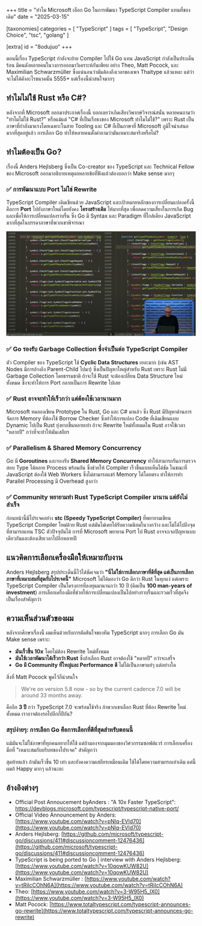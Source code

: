 +++
title = "ทำไม Microsoft เลือก Go ในการพัฒนา TypeScript Compiler แทนที่ของเดิม"
date = "2025-03-15"

[taxonomies]
categories = [ "TypeScript" ]
tags = [ "TypeScript", "Design Choice", "tsc", "golang" ]

[extra]
id = "8odujuo"
+++



ตอนนี้เรื่อง TypeScript กำลังจะย้าย Compiler ไปใช้ Go แทน JavaScript กำลังเป็นประเด็นร้อน มีคนดังหลายคนในวงการออกมาวิเคราะห์กันเพียบ อย่าง Theo, Matt Pocock, และ Maximilian Schwarzmüller ซึ่งแน่นอนว่ามันต้องถึงเวลาของเพจ Thaitype แล้วแหละ แต่ว่าจะไม่ได้ดังอะไรขนาดนั้น 5555+ แต่เรื่องนี้น่าสนใจมากๆ 

## ทำไมไม่ใช้ Rust หรือ C#?

หลังจากที่ Microsoft ออกมาประกาศเรื่องนี้ บอกเลยว่าเกิดเสียงวิพากษ์วิจารณ์สนั่น หลายคนถามว่า "ทำไมไม่ใช้ Rust?" หรือแม้แต่ "C# ที่เป็นเรือธงของ Microsoft ทำไมไม่ใช้?" เพราะ Rust เป็นภาษาที่กำลังมาแรงโดยเฉพาะในสาย Tooling และ C# ก็เป็นภาษาที่ Microsoft ภูมิใจนำเสนอมากที่สุดอยู่แล้ว การเลือก Go ทำให้หลายคนตั้งคำถามว่ามันเหมาะสมจริงหรือไม่?

## ทำไมต้องเป็น Go?

เรื่องนี้ Anders Hejlsberg ซึ่งเป็น Co-creator ของ TypeScript และ Technical Fellow ของ Microsoft ออกมาอธิบายเหตุผลหลายข้อที่ฟังแล้วต้องบอกว่า Make sense มากๆ

### ✅ **การพัฒนาแบบ Port ไม่ใช่ Rewrite**

TypeScript Compiler เดิมเขียนด้วย JavaScript และเป้าหมายหลักของการเปลี่ยนแปลงครั้งนี้คือการ **Port** ไปยังภาษาใหม่โดยยังคง **โครงสร้างเดิม** ให้มากที่สุด เพื่อลดความเสี่ยงในการเกิด Bug และเพื่อให้การเปลี่ยนแปลงราบรื่น ซึ่ง Go มี Syntax และ Paradigm ที่ใกล้เคียง JavaScript มากที่สุดในบรรดาภาษาที่พวกเขาพิจารณา

![](typescript-go-compare-with-the-old.jpg)

### ✅ **Go รองรับ Garbage Collection ซึ่งจำเป็นต่อ TypeScript Compiler**

ตัว Compiler ของ TypeScript ใช้ **Cyclic Data Structures** เยอะมาก (เช่น AST Nodes มีการอ้างอิง Parent-Child ไปมา) ซึ่งเป็นปัญหาใหญ่สำหรับ Rust เพราะ Rust ไม่มี Garbage Collection โดยธรรมชาติ ถ้าจะใช้ Rust จะต้องเปลี่ยน Data Structure ใหม่ทั้งหมด ซึ่งจะทำให้การ Port กลายเป็นการ Rewrite ไปเลย

### ✅ **Rust อาจจะทำให้เร็วกว่า แต่ต้องใช้เวลานานมาก**

Microsoft ทดลองเขียน Prototype ใน Rust, Go และ C# มาแล้ว ซึ่ง Rust มีปัญหาด้านการจัดการ Memory ที่ต้องใช้ Borrow Checker ซึ่งทำให้การแปลง Code ที่เดิมเขียนแบบ Dynamic ไปเป็น Rust ยุ่งยากขึ้นหลายเท่า ถ้าจะ Rewrite ใหม่ทั้งหมดใน Rust อาจใช้เวลา "หลายปี" กว่าที่จะทำให้มันเสถียร

### ✅ **Parallelism & Shared Memory Concurrency**

Go มี **Goroutines** และรองรับ **Shared Memory Concurrency** ทำให้สามารถรันการตรวจสอบ Type ได้หลาย Process พร้อมกัน ซึ่งช่วยให้ Compiler เร็วขึ้นแบบเห็นได้ชัด ในขณะที่ JavaScript ต้องใช้ Web Workers ซึ่งไม่สามารถแชร์ Memory ได้โดยตรง ทำให้การทำ Parallel Processing มี Overhead สูงกว่า

### ✅ **Community พยายามทำ Rust TypeScript Compiler มานาน แต่ยังไม่สำเร็จ**

ก่อนหน้านี้มีโปรเจคอย่าง **stc (Speedy TypeScript Compiler)** ที่พยายามเขียน TypeScript Compiler ใหม่ด้วย Rust แต่มันไม่เคยได้รับความนิยมในวงกว้าง และไม่ได้ไปถึงจุดที่สามารถแทน TSC ตัวปัจจุบันได้ การที่ Microsoft พยายาม Port ไป Rust อาจจะเจอปัญหาแบบเดียวกันและต้องเสียเวลาไปอีกหลายปี

## แนวคิดการเลือกเครื่องมือให้เหมาะกับงาน

Anders Hejlsberg สรุปประเด็นนี้ไว้ได้ชัดเจนว่า **"นี่ไม่ใช่การเลือกภาษาที่ดีที่สุด แต่เป็นการเลือกภาษาที่เหมาะสมที่สุดกับโปรเจคนี้"** Microsoft ไม่ได้มองว่า Go ดีกว่า Rust ในทุกแง่ แต่เพราะ TypeScript Compiler เป็นโครงการที่ลงทุนมานานกว่า 10 ปี (คิดเป็น **100 man-years of investment**) การเลือกเครื่องมือที่ช่วยให้การเปลี่ยนแปลงเป็นไปอย่างราบรื่นและรวดเร็วที่สุดจึงเป็นเรื่องสำคัญกว่า

## ความเห็นส่วนตัวของผม

หลังจากศึกษาเรื่องนี้ ผมเห็นด้วยกับการตัดสินใจของทีม TypeScript มากๆ การเลือก Go มัน Make sense เพราะ:

- **มันเร็วขึ้น 10x** โดยไม่ต้อง Rewrite ใหม่ทั้งหมด
- **มันใช้เวลาพัฒนาได้เร็วกว่า Rust** ซึ่งถ้าเลือก Rust อาจต้องใช้ "หลายปี" กว่าจะเสร็จ
- **Go มี Community ที่ใหญ่และ Performance ดี** ไม่ได้เป็นภาษาแย่ๆ แต่อย่างใด

สิ่งที่ Matt Pocock พูดไว้ก็น่าสนใจ

> We're on version 5.8 now - so by the current cadence 7.0 will be around 33 months away.

คืออีก **3 ปี** กว่า TypeScript 7.0 จะพร้อมใช้จริง ถ้าพวกเขาเลือก Rust ที่ต้อง Rewrite ใหม่ทั้งหมด เราอาจต้องรอไปอีกกี่ปีกัน?

### **สรุปง่ายๆ: การเลือก Go คือการเลือกที่ดีที่สุดสำหรับตอนนี้**

แม้มันจะไม่ใช่ภาษาที่ทุกคนอยากให้ใช้ แต่ถ้ามองจากมุมมองของวิศวกรรมซอฟต์แวร์ การเลือกเครื่องมือที่ "เหมาะสมกับบริบทของโปรเจค" สำคัญกว่า

สุดท้ายแล้ว ถ้ามันเร็วขึ้น 10 เท่า และยังคงความเสถียรเหมือนเดิม ใช้ได้โดยความสามารถเท่าเดิม แค่นี้ผมก้ Happy มากๆ แล้วนะละ

## อ้างอิงต่างๆ 
- Official Post Annoucement byAnders : "A 10x Faster TypeScript": https://devblogs.microsoft.com/typescript/typescript-native-port/
- Official Video Announcement by Anders: [https://www.youtube.com/watch?v=pNlq-EVld70](https://www.youtube.com/watch?v=pNlq-EVld70)
- Anders Hejlsberg: [https://github.com/microsoft/typescript-go/discussions/411#discussioncomment-12476436](https://github.com/microsoft/typescript-go/discussions/411#discussioncomment-12476436)
-  TypeScript is being ported to Go | interview with Anders Hejlsberg: [https://www.youtube.com/watch?v=10qowKUW82U](https://www.youtube.com/watch?v=10qowKUW82U)
- Maximilian Schwarzmüller : [https://www.youtube.com/watch?v=tRiIcCOhN6A](https://www.youtube.com/watch?v=tRiIcCOhN6A)
- Theo: [https://www.youtube.com/watch?v=3-W95H5_lX0](https://www.youtube.com/watch?v=3-W95H5_lX0)
- Matt Pocock: [https://www.totaltypescript.com/typescript-announces-go-rewrite](https://www.totaltypescript.com/typescript-announces-go-rewrite)
